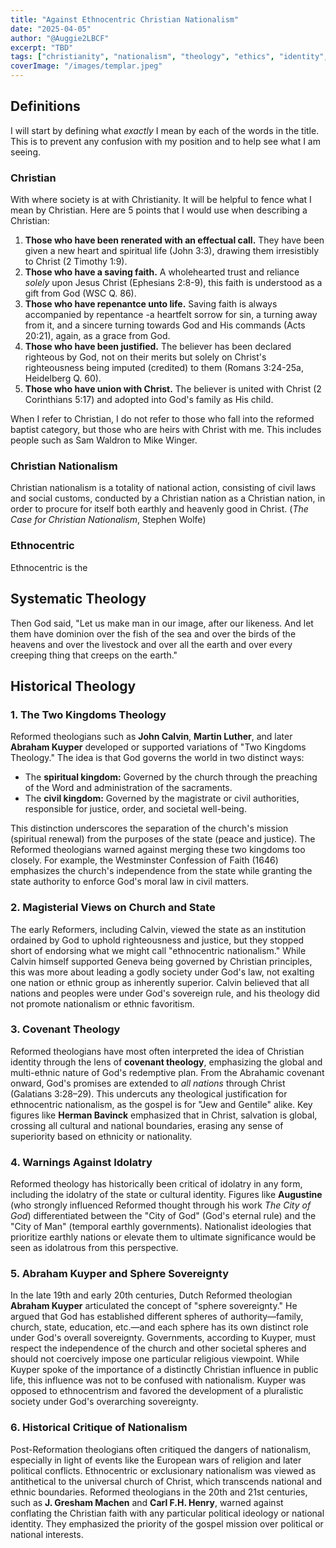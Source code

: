 ```yaml
---
title: "Against Ethnocentric Christian Nationalism"
date: "2025-04-05"
author: "@Auggie2LBCF"
excerpt: "TBD"
tags: ["christianity", "nationalism", "theology", "ethics", "identity", "political philosophy", "church and state"]
coverImage: "/images/templar.jpeg"
---
```

## Definitions
I will start by defining what *exactly* I mean by each of the words in the title. This is to prevent any confusion with my position and to help see what I am seeing.
### Christian
With where society is at with Christianity. It will be helpful to fence what I mean by Christian. Here are 5 points that I would use when describing a Christian: 
1. **Those who have been renerated with an effectual call.** They have been given a new heart and spiritual life (John 3:3), drawing them irresistibly to Christ (2 Timothy 1:9).
2. **Those who have a saving faith.** A wholehearted trust and reliance *solely* upon Jesus Christ (Ephesians 2:8-9), this faith is understood as a gift from God (WSC Q. 86).
3. **Those who have repenantce unto life.** Saving faith is always accompanied by repentance -a heartfelt sorrow for sin, a turning away from it, and a sincere turning towards God and His commands (Acts 20:21), again, as a grace from God.
4. **Those who have been justified.** The believer has been declared righteous by God, not on their merits but solely on Christ's righteousness being imputed (credited) to them (Romans 3:24-25a, Heidelberg Q. 60).
5. **Those who have union with Christ.** The believer is united with Christ (2 Corinthians 5:17) and adopted into God's family as His child.

When I refer to Christian, I do not refer to those who fall into the reformed baptist category, but those who are heirs with Christ with me. This includes people such as Sam Waldron to Mike Winger.

### Christian Nationalism
Christian nationalism is a totality of national action, consisting of civil laws and social customs, conducted by a Christian nation as a Christian nation, in order to procure for itself both earthly and heavenly good in Christ. (*The Case for Christian Nationalism*, Stephen Wolfe)

### Ethnocentric
Ethnocentric is the

## Systematic Theology
Then God said, "Let us make man in our image, after our likeness. And let them have dominion over the fish of the sea and over the birds of the heavens and over the livestock and over all the earth and over every creeping thing that creeps on the earth."
## Historical Theology
### 1. **The Two Kingdoms Theology**
Reformed theologians such as **John Calvin**, **Martin Luther**, and later **Abraham Kuyper** developed or supported variations of "Two Kingdoms Theology." The idea is that God governs the world in two distinct ways:
- The **spiritual kingdom:** Governed by the church through the preaching of the Word and administration of the sacraments.
- The **civil kingdom:** Governed by the magistrate or civil authorities, responsible for justice, order, and societal well-being.

This distinction underscores the separation of the church's mission (spiritual renewal) from the purposes of the state (peace and justice). The Reformed theologians warned against merging these two kingdoms too closely. For example, the Westminster Confession of Faith (1646) emphasizes the church's independence from the state while granting the state authority to enforce God's moral law in civil matters.
### 2. **Magisterial Views on Church and State**
The early Reformers, including Calvin, viewed the state as an institution ordained by God to uphold righteousness and justice, but they stopped short of endorsing what we might call "ethnocentric nationalism." While Calvin himself supported Geneva being governed by Christian principles, this was more about leading a godly society under God's law, not exalting one nation or ethnic group as inherently superior. Calvin believed that all nations and peoples were under God's sovereign rule, and his theology did not promote nationalism or ethnic favoritism.
### 3. **Covenant Theology**
Reformed theologians have most often interpreted the idea of Christian identity through the lens of **covenant theology**, emphasizing the global and multi-ethnic nature of God's redemptive plan. From the Abrahamic covenant onward, God's promises are extended to _all nations_ through Christ (Galatians 3:28–29). This undercuts any theological justification for ethnocentric nationalism, as the gospel is for "Jew and Gentile" alike.
Key figures like **Herman Bavinck** emphasized that in Christ, salvation is global, crossing all cultural and national boundaries, erasing any sense of superiority based on ethnicity or nationality.
### 4. **Warnings Against Idolatry**
Reformed theology has historically been critical of idolatry in any form, including the idolatry of the state or cultural identity. Figures like **Augustine** (who strongly influenced Reformed thought through his work _The City of God_) differentiated between the "City of God" (God's eternal rule) and the "City of Man" (temporal earthly governments). Nationalist ideologies that prioritize earthly nations or elevate them to ultimate significance would be seen as idolatrous from this perspective.
### 5. **Abraham Kuyper and Sphere Sovereignty**
In the late 19th and early 20th centuries, Dutch Reformed theologian **Abraham Kuyper** articulated the concept of "sphere sovereignty." He argued that God has established different spheres of authority—family, church, state, education, etc.—and each sphere has its own distinct role under God's overall sovereignty. Governments, according to Kuyper, must respect the independence of the church and other societal spheres and should not coercively impose one particular religious viewpoint.
While Kuyper spoke of the importance of a distinctly Christian influence in public life, this influence was not to be confused with nationalism. Kuyper was opposed to ethnocentrism and favored the development of a pluralistic society under God's overarching sovereignty.
### 6. **Historical Critique of Nationalism**
Post-Reformation theologians often critiqued the dangers of nationalism, especially in light of events like the European wars of religion and later political conflicts. Ethnocentric or exclusionary nationalism was viewed as antithetical to the universal church of Christ, which transcends national and ethnic boundaries.
Reformed theologians in the 20th and 21st centuries, such as **J. Gresham Machen** and **Carl F.H. Henry**, warned against conflating the Christian faith with any particular political ideology or national identity. They emphasized the priority of the gospel mission over political or national interests.
